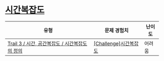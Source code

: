 # [시간복잡도](https://www.codetree.ai/trails/complete/curated-cards/challenge-time-complexity-concept)

|유형|문제 경험치|난이도|
|---|---|---|
|[Trail 3 / 시간, 공간복잡도 / 시간복잡도의 정의](https://www.codetree.ai/trail-info/novice-high/)|[[Challenge]시간복잡도](https://www.codetree.ai/trails/complete/curated-cards/challenge-time-complexity-concept/)|어려움|

